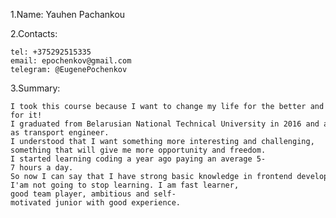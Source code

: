 1.Name: Yauhen Pachankou 

2.Contacts: 

    tel: +375292515335 
    email: epochenkov@gmail.com 
    telegram: @EugenePochenkov

3.Summary: 

    I took this course because I want to change my life for the better and I do my best for it! 
    I graduated from Belarusian National Technical University in 2016 and after worked 
    as transport engineer. I understood that I want something more interesting and challenging, 
    something that will give me more opportunity and freedom.
    I started learning coding a year ago paying an average 5-7 hours a day.
    So now I can say that I have strong basic knowledge in frontend development and 
    I'am not going to stop learning. I am fast learner,
    good team player, ambitious and self-motivated junior with good experience.